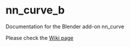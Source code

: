 # nn_curve_b
Documentation for the Blender add-on nn_curve

Please check the [Wiki page](https://github.com/ichiyonnana/nn_curve_b/wiki/Documentation-for-the-Blender-add-on-nn_curve)
